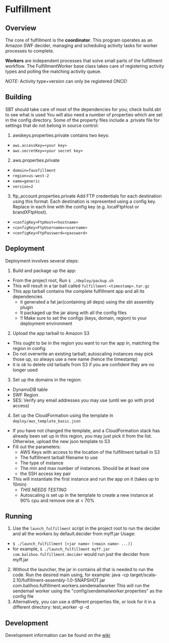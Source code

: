 Fulfillment
===========

Overview
--------
The core of fulfillment is the **coordinator**. This program operates as an Amazon SWF decider, managing and scheduling
activity tasks for worker processes to complete.

**Workers** are independent processes that solve small parts of the fulfillment workflow. The FulfillmentWorker base
class takes care of registering activity types and polling the matching activity queue.

*NOTE:* Activity type+version can only be registered ONCE!

Building
--------
SBT should take care of most of the dependencies for you; check build.sbt to see what is used
You will also need a number of properties which are set in the config directory.
Some of the property files include a .private file for settings that do not belong in source control:
1. awskeys.properties.private contains two keys:
  * ```aws.accessKey=<your key>```
  * ```aws.secretKey=<your secret key>```
2. aws.properties.private
  * ```domain=fauxfillment```
  * ```region=us-west-2```
  * ```name=generic```
  * ```version=2```
3. ftp_account.properties.private
  Add FTP credentials for each destination using this format.  Each destination is represented using a config key.
  Replace <configKey> in each line with the config key (e.g. localFtpHost or brandXFtpHost).
  * ```<configKey>FtpHost=<hostname>```
  * ```<configKey>FtpUsername=<username>```
  * ```<configKey>FtpPassword=<password>```


Deployment
--------
Deployment involves several steps:
1. Build and package up the app:
  * From the project root, Run ```$ ./deploy/packup.sh```
  * This will result in a tar ball called ```fulfillment-<timestamp>.tar.gz```
  * This app tarball contains the complete fulfillment app and all its dependencies
    * it generated a fat jar(containing all deps) using the sbt assembly plugin
    * It packaged up the jar along with all the config files
    * !! Make sure to set the configs (keys, domain, region) to your deployment environment
2. Upload the app tarball to Amazon S3
  * This ought to be in the region you want to run the app in, matching the region in config
  * Do not overwrite an existing tarball; autoscaling instances may pick those up, so always use a new name (hence the timestamp)
  * it is ok to delete old tarballs from S3 if you are confident they are no longer used
3. Set up the domains in the region:
  * DynamoDB table
  * SWF Region
  * SES: Verify any email addresses you may use (until we go with prod access)
4. Set up the CloudFormation using the template in ```deploy/aws_template_basic.json```
  * If you have not changed the template, and a CloudFormation stack has already been set up in this region, you may just pick it from the list. Otherwise, upload the new json template to S3
  * Fill out the parameters:
    * AWS Keys with access to the location of the fulfillment tarball in S3
    * The fulfillment tarball filename to use
    * The type of instance
    * The min and max number of instances. Should be at least one
    * the SSH access key pair
  * This will instantiate the first instance and run the app on it (takes up to 10min)
    * *THIS NEEDS TESTING*
    * Autoscaling is set up in the template to create a new instance at 90% cpu and remove one at < 70%

Running
--------
1. Use the ```launch_fulfillment``` script in the project root to run the decider and all the workers by default.decider from myff.jar
Usage:
  * ```$ ./launch_fulfillment [<jar name> (<main name> ...)]```
  * for example, ```$ ./launch_fulfillment myff.jar com.balihoo.fulfillment.decider``` would run just the decider from myff.jar
2. Without the launcher, the jar in contains all that is needed to run the code. Run the desired main using, for example:
    java -cp target/scala-2.10/fulfillment-assembly-1.0-SNAPSHOT.jar com.balihoo.fulfillment.workers.sendemailworker
  This will run the sendemail worker using the "config/sendemailworker.properties" as the config file
3. Alternatively, you can use a different properties file, or look for it in a different directory:
    test_worker -p <propfile> -d <propdir>

Development
-----------
Development information can be found on the [wiki](https://github.com/balihoo/fulfillment/wiki/Home)




